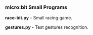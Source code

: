 ### micro:bit Small Programs

**race-bit.py** - Small racing game.

**gestures.py** - Test gestures recognition.
